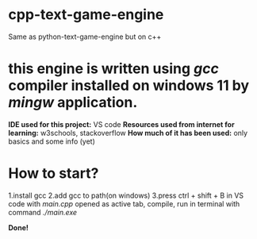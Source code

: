 # cpp-text-game-engine
Same as python-text-game-engine but on c++

# this engine is written using *gcc* compiler installed on windows 11 by *mingw* application.

**IDE used for this project:** VS code
**Resources used from internet for learning:** w3schools, stackoverflow
**How much of it has been used:** only basics and some info (yet)

# How to start?

1.install gcc
2.add gcc to path(on windows)
3.press ctrl + shift + B in VS code with *main.cpp* opened as active tab, compile, run in terminal with command *./main.exe*

**Done!**
